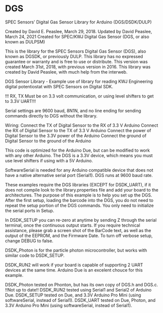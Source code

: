 # DGS
SPEC Sensors' Digital Gas Sensor Library for Arduino (DGS/DSDK/DULP)

Created by David E. Peaslee, March 29, 2018.
Updated by David Peaslee, March 24, 2021
Created for SPEC/KWJ Digital Gas Sensor (DGS, or also known as DULPSM)


This is the library for the SPEC Sensors Digital Gas Sensor (DGS), also known as DGSDK, or previously DULP.
This library has no expressed guarantee or warranty and is free to use or distribute.
This version was created March 31st, 2018, with previous version in 2016. 
This library was created by David Peaslee, with much help from the interweb. 

DGS Sensor Library - Example use of library for reading KWJ Engineering digital potentiostat with SPEC Sensors on Digital SDK.


!!! RX, TX Must be on 3.3 volt communication, or using level shifters to get to 3.3V UART!!!

Serial settings are 9600 baud, 8N1N, and no line ending for sending commands directly to DGS without the library.

Wiring:
Connect the TX of Digital Sensor to the RX of 3.3 V Arduino
Connect the RX of Digital Sensor to the TX of 3.3 V Arduino
Connect the power of Digital Sensor to the 3.3V power of the Arduino
Connect the ground of Digital Sensor to the ground of the Arduino

This code is optimized for the Arduino Due, but can be modified to work with any other Arduino.
The DGS is a 3.3V device, which means you must use level shifters if using with a 5V Arduino.

SoftwareSerial is needed for any Arduino compatible device that does not have a native alternative serial port (Serial1).  DGS runs at 9600 baud rate.


These examples require the DGS libraries (EXCEPT for DSDK_UART), if it does not compile look to the library.properties file and add your board to the architectures.
The purpose of this example is to help you set up the DGS. After the first setup, loading the barcode into the DGS, you do not need to repeat the setup portion of the DGS commands. You only need to initialize the serial ports in Setup.

In DSDK_SETUP you can re-zero at anytime by sending Z through the serial terminal, once the continuous output starts. If you require technical assistance, please grab a screen shot of the BarCode text, as well as the output of the EEPROM, and the Firmware Date. To turn off verbose setup, change DEBUG to false.

DSDK_Photon is for the particle photon microcontroller, but works with similar code to DSDK_SETUP.

DSDK_RUN2 will work if your board is capable of supporting 2 UART devices at the same time. Arduino Due is an excelent chouce for this example.

DSDK_Photon tested on Phonton, but has its own copy of DGS.h and DGS.c. !!Not up to date!!
DSDK_RUN2 tested using Serial1 and Serial2 of Arduino Due.
DSDK_SETUP tested on Due, and 3.3V Arduino Pro Mini (using softwareSerial, instead of Serial1).
DSDK_UART tested on Due, Photon, and 3.3V Arduino Pro Mini (using softwareSerial, instead of Serial1).
